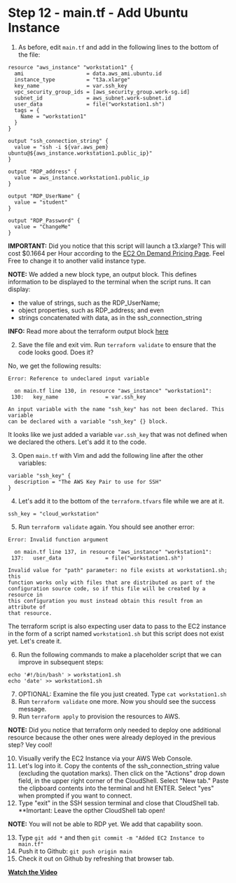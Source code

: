 # Step 12 - main.tf - Add Ubuntu Instance

1. As before, edit `main.tf` and add in the following lines to the bottom of the
file:

```
resource "aws_instance" "workstation1" {
  ami                    = data.aws_ami.ubuntu.id
  instance_type          = "t3a.xlarge"
  key_name               = var.ssh_key
  vpc_security_group_ids = [aws_security_group.work-sg.id]
  subnet_id              = aws_subnet.work-subnet.id
  user_data              = file("workstation1.sh")
  tags = {
    Name = "workstation1"
  }
}

output "ssh_connection_string" {
  value = "ssh -i ${var.aws_pem} ubuntu@${aws_instance.workstation1.public_ip}"
}

output "RDP_address" {
  value = aws_instance.workstation1.public_ip
}

output "RDP_UserName" {
  value = "student"
}

output "RDP_Password" {
  value = "ChangeMe"
}

```

**IMPORTANT:** Did you notice that this script will launch a t3.xlarge? This will cost
$0.1664 per Hour according to the
[EC2 On Demand Pricing Page](https://aws.amazon.com/ec2/pricing/on-demand/). Feel
Free to change it to another valid instance type.

**NOTE:** We added a new block type, an output block. This defines information to be
displayed to the terminal when the script runs. It can display:
* the value of strings, such as the RDP_UserName;
* object properties, such as RDP_address; and even
* strings concatenated with data, as in the ssh_connection_string

**INFO:** Read more about the terraform output block
[here](https://www.terraform.io/docs/language/values/outputs.html)  

2. Save the file and exit vim. Run `terraform validate` to ensure that the code
looks good. Does it?

No, we get the following results:

```
Error: Reference to undeclared input variable

  on main.tf line 130, in resource "aws_instance" "workstation1":
 130:   key_name               = var.ssh_key

An input variable with the name "ssh_key" has not been declared. This variable
can be declared with a variable "ssh_key" {} block.
```

It looks like we just added a variable `var.ssh_key` that was not defined when we
declared the others. Let's add it to the code.

3. Open `main.tf` with Vim and add the following line after the other variables:

```
variable "ssh_key" {
  description = "The AWS Key Pair to use for SSH"
}
```

4. Let's add it to the bottom of the `terraform.tfvars` file while we are at it.

```
ssh_key = "cloud_workstation"
```

5. Run `terraform validate` again. You should see another error:

```
Error: Invalid function argument

  on main.tf line 137, in resource "aws_instance" "workstation1":
 137:   user_data              = file("workstation1.sh")

Invalid value for "path" parameter: no file exists at workstation1.sh; this
function works only with files that are distributed as part of the
configuration source code, so if this file will be created by a resource in
this configuration you must instead obtain this result from an attribute of
that resource.
```

The terraform script is also expecting user data to pass to the EC2 instance in
the form of a script named `workstation1.sh` but this script does not exist yet.
Let's create it.

6. Run the following commands to make a placeholder script that we can
improve in subsequent steps:

```
echo '#!/bin/bash' > workstation1.sh
echo 'date' >> workstation1.sh

```

7. OPTIONAL: Examine the file you just created. Type `cat workstation1.sh`
8. Run `terraform validate` one more. Now you should see the success message.
9. Run `terraform apply` to provision the resources to AWS.

**NOTE:** Did you notice that terraform only needed to deploy one additional resource
because the other ones were already deployed in the previous step? Vey cool!

10. Visually verify the EC2 Instance via your AWS Web Console.
11. Let's log into it. Copy the contents of the ssh_connection_string value (excluding
the quotation marks). Then click on the "Actions" drop down field, in the upper right
corner of the CloudShell. Select "New tab." Paste the clipboard contents into the
terminal and hit ENTER. Select "yes" when prompted if you want to connect.
12. Type "exit" in the SSH session terminal and close that CloudShell tab.
**Imortant: Leave the opther CloudShell tab open!

**NOTE:** You will not be able to RDP yet. We add that capability soon.

13. Type `git add *` and then `git commit -m "Added EC2 Instance to main.tf"`
14. Push it to Github: `git push origin main`
15. Check it out on Github by refreshing that browser tab.


**[Watch the Video](https://youtu.be/vxrtcXOcPBE)**
